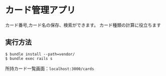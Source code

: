 # カード管理アプリ

カード番号,カード名の保存、検索ができます。 
カード種類の計算に役立ちます

## 実行方法
```
$ bundle install --path=vendor/
$ bundle exec rails s
```
所持カード一覧画面：`localhost:3000/cards`
